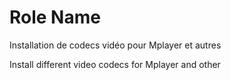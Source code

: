 Role Name
=========

Installation de codecs vidéo pour Mplayer et autres

Install different video codecs for Mplayer and other
